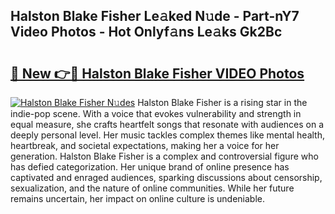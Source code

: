 ## Halston Blake Fisher Le𝚊ked N𝚞de - Part-nY7 Video Photos - Hot Onlyf𝚊ns Le𝚊ks Gk2Bc

# <h2><a href="http://ab54032.deff.icu/?id=Halston+Blake+Fisher">🔗 New 👉🔴 Halston Blake Fisher VIDEO Photos</a></h2>

[![Halston Blake Fisher N𝚞des](https://i.imgur.com/rIISA9y.gif)](http://ab54032.deff.icu/?id=Halston+Blake+Fisher)
Halston Blake Fisher is a rising star in the indie-pop scene. With a voice that evokes vulnerability and strength in equal measure, she crafts heartfelt songs that resonate with audiences on a deeply personal level. Her music tackles complex themes like mental health, heartbreak, and societal expectations, making her a voice for her generation. Halston Blake Fisher is a complex and controversial figure who has defied categorization. Her unique brand of online presence has captivated and enraged audiences, sparking discussions about censorship, sexualization, and the nature of online communities. While her future remains uncertain, her impact on online culture is undeniable.
